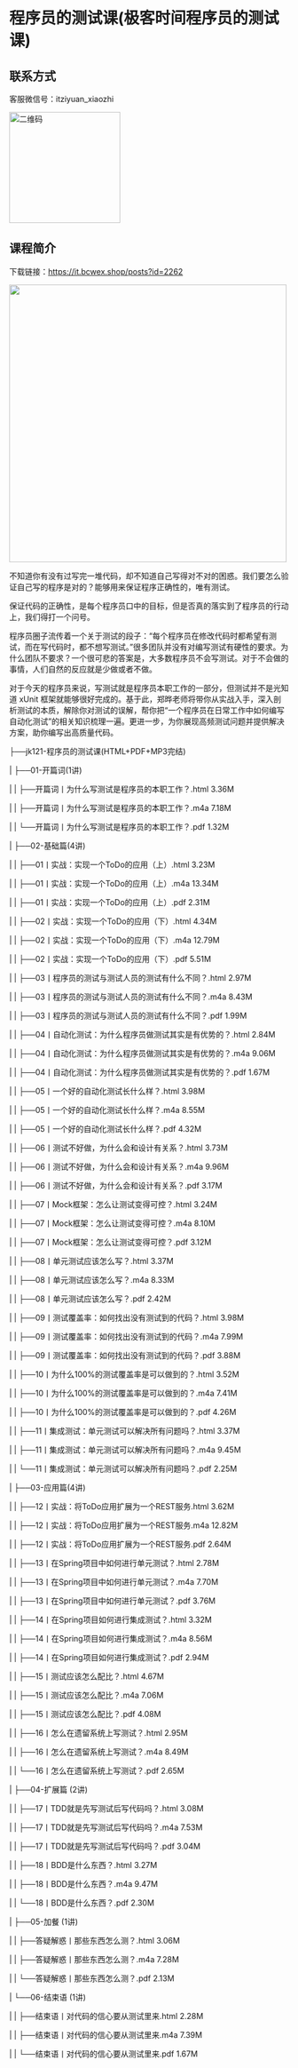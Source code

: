 # 程序员的测试课(极客时间程序员的测试课)

## 联系方式

客服微信号：itziyuan_xiaozhi

<img src="https://ziyuanyun.oss-cn-guangzhou.aliyuncs.com/common/20240614073449/666b82192834a.jpg" width="200" height="200" alt="二维码">

## 课程简介

下载链接：https://it.bcwex.shop/posts?id=2262

<img src="https://ziyuanyun.oss-cn-guangzhou.aliyuncs.com/yun/20240515183751/6644907fc18ec.jpg" width="500" alt="">

  

 不知道你有没有过写完一堆代码，却不知道自己写得对不对的困惑。我们要怎么验证自己写的程序是对的？能够用来保证程序正确性的，唯有测试。

 保证代码的正确性，是每个程序员口中的目标，但是否真的落实到了程序员的行动上，我们得打一个问号。

 程序员圈子流传着一个关于测试的段子：“每个程序员在修改代码时都希望有测试，而在写代码时，都不想写测试。”很多团队并没有对编写测试有硬性的要求。为什么团队不要求？一个很可悲的答案是，大多数程序员不会写测试。对于不会做的事情，人们自然的反应就是少做或者不做。

 对于今天的程序员来说，写测试就是程序员本职工作的一部分，但测试并不是光知道 xUnit 框架就能够很好完成的。基于此，郑晔老师将带你从实战入手，深入剖析测试的本质，解除你对测试的误解，帮你把“一个程序员在日常工作中如何编写自动化测试”的相关知识梳理一遍。更进一步，为你展现高频测试问题并提供解决方案，助你编写出高质量代码。

 ├──jk121-程序员的测试课(HTML+PDF+MP3完结)

 | ├──01-开篇词(1讲)

 | | ├──开篇词丨为什么写测试是程序员的本职工作？.html 3.36M

 | | ├──开篇词丨为什么写测试是程序员的本职工作？.m4a 7.18M

 | | └──开篇词丨为什么写测试是程序员的本职工作？.pdf 1.32M

 | ├──02-基础篇(4讲)

 | | ├──01丨实战：实现一个ToDo的应用（上）.html 3.23M

 | | ├──01丨实战：实现一个ToDo的应用（上）.m4a 13.34M

 | | ├──01丨实战：实现一个ToDo的应用（上）.pdf 2.31M

 | | ├──02丨实战：实现一个ToDo的应用（下）.html 4.34M

 | | ├──02丨实战：实现一个ToDo的应用（下）.m4a 12.79M

 | | ├──02丨实战：实现一个ToDo的应用（下）.pdf 5.51M

 | | ├──03丨程序员的测试与测试人员的测试有什么不同？.html 2.97M

 | | ├──03丨程序员的测试与测试人员的测试有什么不同？.m4a 8.43M

 | | ├──03丨程序员的测试与测试人员的测试有什么不同？.pdf 1.99M

 | | ├──04丨自动化测试：为什么程序员做测试其实是有优势的？.html 2.84M

 | | ├──04丨自动化测试：为什么程序员做测试其实是有优势的？.m4a 9.06M

 | | ├──04丨自动化测试：为什么程序员做测试其实是有优势的？.pdf 1.67M

 | | ├──05丨一个好的自动化测试长什么样？.html 3.98M

 | | ├──05丨一个好的自动化测试长什么样？.m4a 8.55M

 | | ├──05丨一个好的自动化测试长什么样？.pdf 4.32M

 | | ├──06丨测试不好做，为什么会和设计有关系？.html 3.73M

 | | ├──06丨测试不好做，为什么会和设计有关系？.m4a 9.96M

 | | ├──06丨测试不好做，为什么会和设计有关系？.pdf 3.17M

 | | ├──07丨Mock框架：怎么让测试变得可控？.html 3.24M

 | | ├──07丨Mock框架：怎么让测试变得可控？.m4a 8.10M

 | | ├──07丨Mock框架：怎么让测试变得可控？.pdf 3.12M

 | | ├──08丨单元测试应该怎么写？.html 3.37M

 | | ├──08丨单元测试应该怎么写？.m4a 8.33M

 | | ├──08丨单元测试应该怎么写？.pdf 2.42M

 | | ├──09丨测试覆盖率：如何找出没有测试到的代码？.html 3.98M

 | | ├──09丨测试覆盖率：如何找出没有测试到的代码？.m4a 7.99M

 | | ├──09丨测试覆盖率：如何找出没有测试到的代码？.pdf 3.88M

 | | ├──10丨为什么100%的测试覆盖率是可以做到的？.html 3.52M

 | | ├──10丨为什么100%的测试覆盖率是可以做到的？.m4a 7.41M

 | | ├──10丨为什么100%的测试覆盖率是可以做到的？.pdf 4.26M

 | | ├──11丨集成测试：单元测试可以解决所有问题吗？.html 3.37M

 | | ├──11丨集成测试：单元测试可以解决所有问题吗？.m4a 9.45M

 | | └──11丨集成测试：单元测试可以解决所有问题吗？.pdf 2.25M

 | ├──03-应用篇(4讲)

 | | ├──12丨实战：将ToDo应用扩展为一个REST服务.html 3.62M

 | | ├──12丨实战：将ToDo应用扩展为一个REST服务.m4a 12.82M

 | | ├──12丨实战：将ToDo应用扩展为一个REST服务.pdf 2.64M

 | | ├──13丨在Spring项目中如何进行单元测试？.html 2.78M

 | | ├──13丨在Spring项目中如何进行单元测试？.m4a 7.70M

 | | ├──13丨在Spring项目中如何进行单元测试？.pdf 3.76M

 | | ├──14丨在Spring项目如何进行集成测试？.html 3.32M

 | | ├──14丨在Spring项目如何进行集成测试？.m4a 8.56M

 | | ├──14丨在Spring项目如何进行集成测试？.pdf 2.94M

 | | ├──15丨测试应该怎么配比？.html 4.67M

 | | ├──15丨测试应该怎么配比？.m4a 7.06M

 | | ├──15丨测试应该怎么配比？.pdf 4.08M

 | | ├──16丨怎么在遗留系统上写测试？.html 2.95M

 | | ├──16丨怎么在遗留系统上写测试？.m4a 8.49M

 | | └──16丨怎么在遗留系统上写测试？.pdf 2.65M

 | ├──04-扩展篇 (2讲)

 | | ├──17丨TDD就是先写测试后写代码吗？.html 3.08M

 | | ├──17丨TDD就是先写测试后写代码吗？.m4a 7.53M

 | | ├──17丨TDD就是先写测试后写代码吗？.pdf 3.04M

 | | ├──18丨BDD是什么东西？.html 3.27M

 | | ├──18丨BDD是什么东西？.m4a 9.47M

 | | └──18丨BDD是什么东西？.pdf 2.30M

 | ├──05-加餐 (1讲)

 | | ├──答疑解惑丨那些东西怎么测？.html 3.06M

 | | ├──答疑解惑丨那些东西怎么测？.m4a 7.28M

 | | └──答疑解惑丨那些东西怎么测？.pdf 2.13M

 | └──06-结束语 (1讲)

 | | ├──结束语丨对代码的信心要从测试里来.html 2.28M

 | | ├──结束语丨对代码的信心要从测试里来.m4a 7.39M

 | | └──结束语丨对代码的信心要从测试里来.pdf 1.67M

  